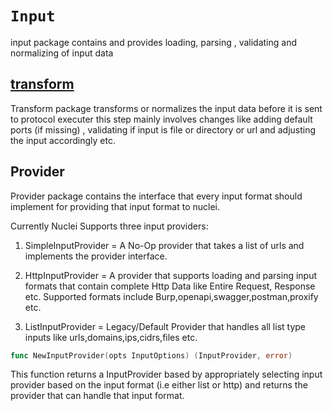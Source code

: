 # `Input`

input package contains and provides loading, parsing , validating and normalizing of input data


## [transform](./transform.go)

Transform package transforms or normalizes the input data before it is sent to protocol executer this step mainly involves changes like adding default ports (if missing) , validating if input is file or directory or url and adjusting the input accordingly etc.


## Provider

Provider package contains the interface that every input format should implement for providing that input format to nuclei.

Currently Nuclei Supports three input providers:

1. SimpleInputProvider = A No-Op provider that takes a list of urls and implements the provider interface.

2. HttpInputProvider = A provider that supports loading and parsing input formats that contain complete Http Data like Entire Request, Response etc. Supported formats include Burp,openapi,swagger,postman,proxify etc.

3. ListInputProvider = Legacy/Default Provider that handles all list type inputs like urls,domains,ips,cidrs,files etc.


```go
func NewInputProvider(opts InputOptions) (InputProvider, error)
```

This function returns a InputProvider based by appropriately selecting input provider based on the input format (i.e either list or http) and returns the provider that can handle that input format.

